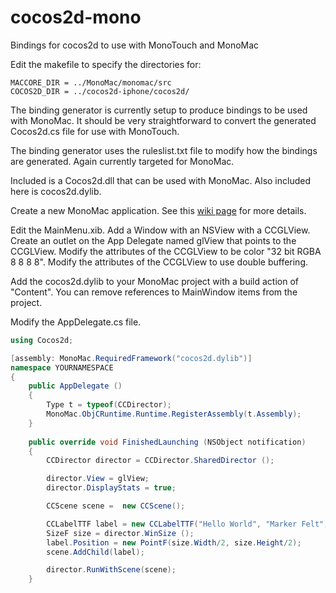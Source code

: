 cocos2d-mono
============

Bindings for cocos2d to use with MonoTouch and MonoMac

Edit the makefile to specify the directories for:
```charp
MACCORE_DIR = ../MonoMac/monomac/src
COCOS2D_DIR = ../cocos2d-iphone/cocos2d/
```

The binding generator is currently setup to produce bindings to be used with MonoMac.  It should be
very straightforward to convert the generated Cocos2d.cs file for use with MonoTouch.

The binding generator uses the ruleslist.txt file to modify how the bindings are generated.  Again currently 
targeted for MonoMac.


Included is a Cocos2d.dll that can be used with MonoMac.  Also included here is cocos2d.dylib.

Create a new MonoMac application.  See this [wiki page](https://github.com/trustme/cocos2d-mono/wiki/Setting-up-the-MainMenu.xib) for more details.

Edit the MainMenu.xib.  Add a Window with an NSView with a CCGLView.
Create an outlet on the App Delegate named glView that points to the CCGLView.
Modify the attributes of the CCGLView to be color "32 bit RGBA 8 8 8 8".
Modify the attributes of the CCGLView to use double buffering.

Add the cocos2d.dylib to your MonoMac project with a build action of "Content".
You can remove references to MainWindow items from the project.

Modify the AppDelegate.cs file.  

```csharp
using Cocos2d;

[assembly: MonoMac.RequiredFramework("cocos2d.dylib")]
namespace YOURNAMESPACE
{
	public AppDelegate ()
	{
		Type t = typeof(CCDirector);
		MonoMac.ObjCRuntime.Runtime.RegisterAssembly(t.Assembly); 
	}
	
	public override void FinishedLaunching (NSObject notification)
	{
		CCDirector director = CCDirector.SharedDirector ();

		director.View = glView;
		director.DisplayStats = true;

		CCScene scene =  new CCScene();

		CCLabelTTF label = new CCLabelTTF("Hello World", "Marker Felt", 64);
		SizeF size = director.WinSize ();
		label.Position = new PointF(size.Width/2, size.Height/2);
		scene.AddChild(label);

		director.RunWithScene(scene);
	}
